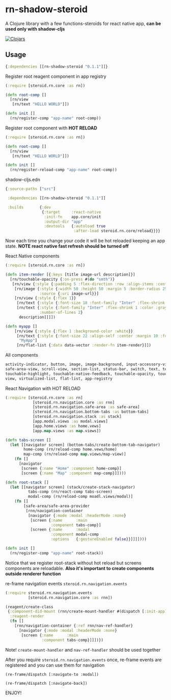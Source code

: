 # rn-shadow-steroid

A Clojure library with a few functions-steroids for react native app, **can be used only with shadow-cljs**

[![Clojars](https://img.shields.io/clojars/v/rn-shadow-steroid.svg)](https://clojars.org/rn-shadow-steroid)

## Usage

```clojure
{:dependencies [[rn-shadow-steroid "0.1.1"]]}
```

Register root reagent component in app registry

```clojure
(:require [steroid.rn.core :as rn])

(defn root-comp []
  [rn/view
   [rn/text "HELLO WORLD"]])

(defn init []
  (rn/register-comp "app-name" root-comp))
```

Register root component with **HOT RELOAD**

```clojure
(:require [steroid.rn.core :as rn])

(defn root-comp []
  [rn/view
   [rn/text "HELLO WORLD"]])

(defn init []
  (rn/register-reload-comp "app-name" root-comp))
```

shadow-cljs.edn
```clojure
{:source-paths ["src"]

 :dependencies [[rn-shadow-steroid "0.1.1"]]

 :builds       {:dev
                {:target     :react-native
                 :init-fn    app.core/init
                 :output-dir "app"
                 :devtools   {:autoload true
                              :after-load steroid.rn.core/reload}}}}
```

Now each time you change your code it will be hot reloaded keeping an app state. **NOTE react native fast refresh should be turned off**


React Native components

```clojure
(:require [steroid.rn.core :as rn])

(defn item-render [{:keys [title image-url description]}]
  [rn/touchable-opacity {:on-press #(do "smth")}
   [rn/view {:style {:padding 5 :flex-direction :row :align-items :center}}
    [rn/image {:style {:width 50 :height 50 :margin 5 :border-radius 25 :margin-right 10}
               :source {:uri image-url}}]
    [rn/view {:style {:flex 1}}
     [rn/text {:style {:font-size 18 :font-family "Inter" :flex-shrink 1}} title]
     [rn/text {:style {:font-family "Inter" :flex-shrink 1 :color :gray :margin-top 5}
               :number-of-lines 2}
      description]]]])

(defn myapp []
    [rn/view {:style {:flex 1 :background-color :white}}
     [rn/text {:style {:font-size 22 :align-self :center :margin 10 :font-family "Inter"}}
      "MyApp"]
     [rn/flat-list {:data data-vector :render-fn item-render}]])
```

All components
```clojure
activity-indicator, button, image, image-background, input-accessory-view, modal, picker, refresh-control
safe-area-view, scroll-view, section-list, status-bar, switch, text, text-input, toolbar-android
touchable-highlight, touchable-native-feedback, touchable-opacity, touchable-without-feedback
view, virtualized-list, flat-list, app-registry
```

React Navigation with HOT RELOAD

```clojure
(:require [steroid.rn.core :as rn]
            [steroid.rn.navigation.core :as rnn]
            [steroid.rn.navigation.safe-area :as safe-area]
            [steroid.rn.navigation.bottom-tabs :as bottom-tabs]
            [steroid.rn.navigation.stack :as stack]
            [app.modal.views :as modal.views]
            [app.home.views :as home.vews]
            [app.map.views :as map.views])

(defn tabs-screen []
  (let [[navigator screen] (bottom-tabs/create-bottom-tab-navigator)
        home-comp (rn/reload-comp home.vews/home)
        map-comp (rn/reload-comp map.views/map-view)]
    (fn []
      [navigator
       [screen {:name "Home" :component home-comp}]
       [screen {:name "Map" :component map-comp}]])))

(defn root-stack []
  (let [[navigator screen] (stack/create-stack-navigator)
          tabs-comp (rn/react-comp tabs-screen)
          modal-comp (rn/reload-comp moadl.views/modal)]
    (fn []
        [safe-area/safe-area-provider
         [rnn/navigation-container
          [navigator {:mode :modal :headerMode :none}
           [screen {:name      :main
                    :component tabs-comp}]
           [screen {:name      :modal
                    :component modal-comp
                    :options   {:gestureEnabled false}}]]]])))

(defn init []
  (rn/register-comp "app-name" root-stack))
```

Notice that we register root-stack without hot reload but screens components are reloadable. **Also it's important to create components outside renderer function**

re-frame navigation events `steroid.rn.navigation.events`

```clojure
(:require steroid.rn.navigation.events
          [steroid.rn.navigation.core :as rnn])

(reagent/create-class
 {:component-did-mount (rnn/create-mount-handler #(dispatch [:init-app]))
  :reagent-render
  (fn []
    [rnn/navigation-container {:ref rnn/nav-ref-handler}
      [navigator {:mode :modal :headerMode :none}
       [screen {:name      :main
                :component tabs-comp}]]])})
```

Note! `create-mount-handler` and `nav-ref-handler` should be used together

After you require `steroid.rn.navigation.events` once, re-frame events are registered and you can use them for navigation

`(re-frame/dispatch [:navigate-to :modal])`

`(re-frame/dispatch [:navigate-back])`


ENJOY!